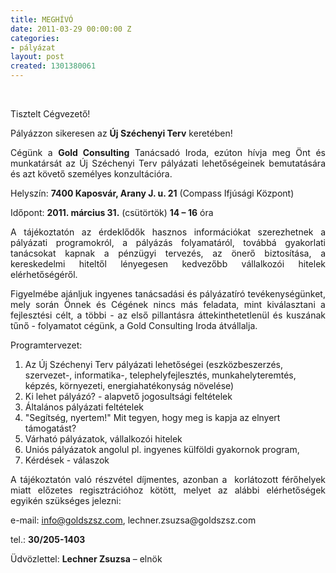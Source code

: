 ```yaml
---
title: MEGHÍVÓ
date: 2011-03-29 00:00:00 Z
categories:
- pályázat
layout: post
created: 1301380061
---
```


<p>&nbsp;</p><p style="text-align: justify;">Tisztelt Cégvezető!&nbsp;</p><p style="text-align: justify;">Pályázzon sikeresen az <strong>Új Széchenyi Terv</strong> keretében! &nbsp;</p><p style="text-align: justify;">Cégünk a <strong>Gold Consulting</strong> Tanácsadó Iroda, ezúton hívja meg Önt és munkatársát az Új Széchenyi Terv pályázati lehetőségeinek bemutatására és azt követő személyes konzultációra.&nbsp;</p><p style="text-align: justify;">Helyszín: <strong>7400 Kaposvár, Arany J. u. 21</strong> (Compass Ifjúsági Központ)</p><p style="text-align: justify;">Időpont: <strong>2011. március 31.</strong> (csütörtök) <strong>14 – 16</strong> óra</p><p style="text-align: justify;">A tájékoztatón az érdeklődők hasznos információkat szerezhetnek a pályázati programokról, a pályázás folyamatáról, továbbá gyakorlati tanácsokat kapnak a pénzügyi tervezés, az önerő biztosítása, a kereskedelmi hiteltől lényegesen kedvezőbb vállalkozói hitelek elérhetőségéről.</p><p style="text-align: justify;">Figyelmébe ajánljuk ingyenes tanácsadási és pályázatíró tevékenységünket, mely során Önnek és Cégének nincs más feladata, mint kiválasztani a fejlesztési célt, a többi - az első pillantásra áttekinthetetlenül és kuszának tűnő - folyamatot cégünk, a Gold Consulting Iroda átvállalja.&nbsp;</p><p style="text-align: justify;">Programtervezet:&nbsp;</p><ol><li>Az Új Széchenyi Terv pályázati lehetőségei (eszközbeszerzés, szervezet-, informatika-, telephelyfejlesztés, munkahelyteremtés, képzés, környezeti, energiahatékonyság növelése)&nbsp;</li><li>Ki lehet pályázó? - alapvető jogosultsági feltételek</li><li>Általános pályázati feltételek</li><li>"Segítség, nyertem!" Mit tegyen, hogy meg is kapja az elnyert támogatást? &nbsp;</li><li>Várható pályázatok, vállalkozói hitelek</li><li>Uniós pályázatok angolul pl. ingyenes külföldi gyakornok program,&nbsp;</li><li>Kérdések - válaszok&nbsp;</li></ol><p style="text-align: justify;">A tájékoztatón való részvétel díjmentes, azonban a &nbsp;korlátozott férőhelyek miatt előzetes regisztrációhoz kötött, melyet az alábbi elérhetőségek egyikén szükséges jelezni:&nbsp;</p><p>e-mail: <a href="mailto:info@goldszsz.com">info@goldszsz.com</a>, lechner.zsuzsa@goldszsz.com</p><p style="text-align: justify;">tel.: <strong>30/205-1403</strong></p><p style="text-align: justify;">Üdvözlettel: <strong>Lechner Zsuzsa</strong> – elnök&nbsp;</p>
